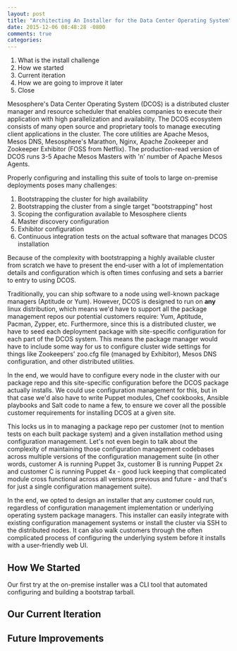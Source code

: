 ```yaml
---
layout: post
title: "Architecting An Installer for the Data Center Operating System"
date: 2015-12-06 08:48:28 -0800
comments: true
categories: 
---
```

1. What is the install challenge
2. How we started
3. Current iteration
3. How we are going to improve it later
4. Close

Mesosphere's Data Center Operating System (DCOS) is a distributed cluster manager and resource scheduler that enables companies to execute their application with high parallelization and availability. The DCOS ecosystem consists of many open source and proprietary tools to manage executing client applications in the cluster. The core utilities are Apache Mesos, Mesos DNS, Mesosphere's Marathon, Nginx, Apache Zookeeper and Zookeeper Exhibitor (FOSS from Netflix). The production-read version of DCOS runs 3-5 Apache Mesos Masters with 'n' number of Apache Mesos Agents. 

Properly configuring and installing this suite of tools to large on-premise deployments poses many challenges:

1. Bootstrapping the cluster for high availability 
3. Bootstrapping the cluster from a single target "bootstrapping" host
4. Scoping the configuration available to Mesosphere clients
  1. Master discovery configuration
  2. Exhibitor configuration
5. Continuous integration tests on the actual software that manages DCOS installation

Because of the complexity with bootstrapping a highly available cluster from scratch we have to present the end-user with a lot of implementation details and configuration which is often times confusing and sets a barrier to entry to using DCOS. 

Traditionally, you can ship software to a node using well-known package managers (Aptitude or Yum). However, DCOS is designed to run on **any** linux distribution, which means we'd have to support all the package management repos our potential customers require: Yum, Aptitude, Pacman, Zypper, etc. Furthermore, since this is a distributed cluster, we have to seed each deployment package with site-specific configuration for each part of the DCOS system. This means the package manager would have to include some way for us to configure cluster wide settings for things like Zookeepers' zoo.cfg file (managed by Exhibitor), Mesos DNS configuration, and other distributed utilities.

In the end, we would have to configure every node in the cluster with our package repo and this site-specific configuration before the DCOS package actually installs. We could use configuration management for this, but in that case we'd also have to write Puppet modules, Chef cookbooks, Ansible playbooks and Salt code to name a few, to ensure we cover all the possible customer requirements for installing DCOS at a given site. 

This locks us in to managing a package repo per customer (not to mention tests on each built package system) and a given installation method using configuration management. Let's not even begin to talk about the complexity of maintaining those configuration management codebases across multiple versions of the configuration management suite (in other words, customer A is running Puppet 3x, customer B is running Puppet 2x and customer C is running Puppet 4x - good luck keeping that complicated module cross functional across all versions previous and future - and that's for just a single configuration management suite).

In the end, we opted to design an installer that any customer could run, regardless of configuration management implementation or underlying operating system package managers. This installer can easily integrate with existing configuration management systems or install the cluster via SSH to the distributed nodes. It can also walk customers through the often complicated process of configuring the underlying system before it installs with a user-friendly web UI.

## How We Started
Our first try at the on-premise installer was a CLI tool that automated configuring and building a bootstrap tarball. 

## Our Current Iteration

## Future Improvements 






